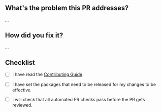 ## What's the problem this PR addresses?

<!-- Describe the rationale of your PR. -->
<!-- Link all issues that it closes. (Closes/Resolves #xxxx.) -->

...

## How did you fix it?

<!-- A detailed description of your implementation. -->

...

## Checklist

<!--- Don't worry if you miss something, chores are automatically tested. -->
<!--- This checklist exists to help you remember doing the chores when you submit a PR. -->
<!--- Put an `x` in all the boxes that apply. -->
- [ ] I have read the [Contributing Guide](https://yarnpkg.com/advanced/contributing).

<!-- See https://yarnpkg.com/advanced/contributing#preparing-your-pr-to-be-released for more details. -->
<!-- Check with `yarn version check` and fix with `yarn version check -i` -->
- [ ] I have set the packages that need to be released for my changes to be effective.

<!-- The "Testing chores" workflow validates that your PR follows our guidelines. -->
<!-- If it doesn't pass, click on it to see details as to what your PR might be missing. -->
- [ ] I will check that all automated PR checks pass before the PR gets reviewed.
